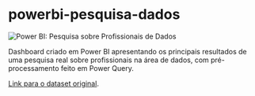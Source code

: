 # powerbi-pesquisa-dados

![Power BI: Pesquisa sobre Profissionais de Dados](https://i.imgur.com/fKoQEK3.png)

Dashboard criado em Power BI apresentando os principais resultados de uma pesquisa real sobre profissionais na área de dados, com pré-processamento feito em Power Query.

[Link para o dataset original](https://github.com/AlexTheAnalyst/Power-BI/blob/main/Power%20BI%20-%20Final%20Project.xlsx).

